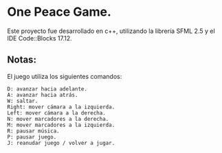 # One Peace Game.

Este proyecto fue desarrollado en c++, utilizando la librería SFML 2.5 y el IDE Code::Blocks 17.12.

## Notas:

El juego utiliza los siguientes comandos:

```
D: avanzar hacia adelante.
A: avanzar hacia atrás.
W: saltar.
Right: mover cámara a la izquierda.
Left: mover cámara a la derecha.
N: mover marcadores a la derecha.
M: mover marcadores a la izquierda.
R: pausar música.
P: pausar juego.
J: reanudar juego / volver a jugar.
```
